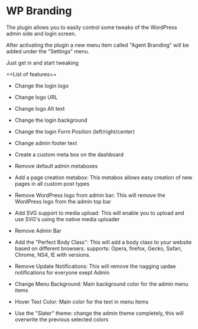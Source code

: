 WP Branding
============

The plugin allows you to easily control some tweaks of the WordPress admin side and login screen.

After activating the plugin a new menu item called "Agent Branding" will be added under the "Settings" menu.

Just get in and start tweaking

==List of features==

* Change the login logo  
* Change logo URL
* Change logo Alt text
* Change the login background
* Change the login Form Position (left/right/center)
* Change admin footer text
* Create a custom meta box on the dashboard
* Remove default admin metaboxes

* Add a page creation metabox: 
This metabox allows easy creation of new pages in all custom post types

* Remove WordPress logo from admin bar: 
This will remove the WordPress logo from the admin top bar

* Add SVG support to media upload: 
This will enable you to upload and use SVG's using the native media uploader

* Remove Admin Bar

* Add the "Perfect Body Class": 
This will add a body class to your website based on different browsers. supports: Opera, firefox, Gecko, Safari, Chrome, NS4, IE with versions.

* Remove Update Notifications: 
This will remove the nagging updae notifications for everyone exept Admin

* Change Menu Background: 
Main background color for the admin menu items

* Hover Text Color: 
Main color for the text in menu items

* Use the "Slater" theme: 
change the admin theme completely, this will overwrite the previous selected colors



